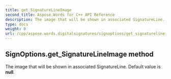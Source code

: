 ```yaml
---
title: get_SignatureLineImage
second_title: Aspose.Words for C++ API Reference
description: The image that will be shown in associated SignatureLine. Default value is null. 
type: docs
weight: 0
url: /cpp/aspose.words.digitalsignatures/signoptions/get_signaturelineimage/
---
```

## SignOptions.get_SignatureLineImage method


The image that will be shown in associated SignatureLine. Default value is **null**. 


